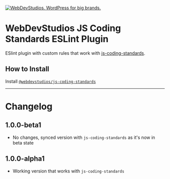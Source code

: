 <a href="https://webdevstudios.com/contact/"><img src="https://webdevstudios.com/wp-content/uploads/2018/04/wds-github-banner.png" alt="WebDevStudios. WordPress for big brands."></a>

# WebDevStudios JS Coding Standards ESLint Plugin

ESlint plugin with custom rules that work with [js-coding-standards](https://github.com/WebDevStudios/js-coding-standards).

## How to Install

Install [`@webdevstudios/js-coding-standards`](https://github.com/WebDevStudios/js-coding-standards)

___________________

# Changelog

## 1.0.0-beta1

- No changes, synced version with `js-coding-standards` as it's now in beta state

## 1.0.0-alpha1

- Working version that works with `js-coding-standards`

